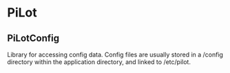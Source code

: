 # PiLot
## PiLotConfig

Library for accessing config data. Config files are usually stored in a /config directory within the application directory, and linked to /etc/pilot.
